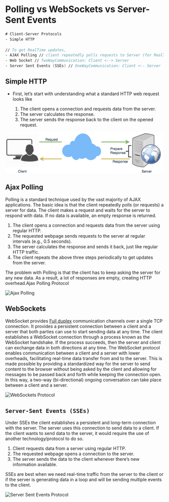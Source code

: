 # Polling vs WebSockets vs Server-Sent Events

```fsharp
# Client-Server Protocols
- Simple HTTP

// To get RealTime updates,
- AJAX Polling // client repeatedly polls requests to Server (for RealTime data)
- Web Socket // TwoWayCommunication: Client <--> Server
- Server Sent Events (SSEs) // OneWayCommunication: Client <-- Server
```

## Simple HTTP

* First, let’s start with understanding what a standard HTTP web request looks like

  1. The client opens a connection and requests data from the server.
  2. The server calculates the response.
  3. The server sends the response back to the client on the opened request.

![](../../../.gitbook/assets/image.png)

## Ajax Polling

Polling is a standard technique used by the vast majority of AJAX applications. The basic idea is that the client repeatedly polls \(or requests\) a server for data. The client makes a request and waits for the server to respond with data. If no data is available, an empty response is returned.

1. The client opens a connection and requests data from the server using regular HTTP.
2. The requested webpage sends requests to the server at regular intervals \(e.g., 0.5 seconds\).
3. The server calculates the response and sends it back, just like regular HTTP traffic.
4. The client repeats the above three steps periodically to get updates from the server.

The problem with Polling is that the client has to keep asking the server for any new data. As a result, a lot of responses are empty, creating HTTP overhead.Ajax Polling Protocol

![Ajax Polling](https://www.educative.io/api/collection/5668639101419520/5649050225344512/page/5715426797420544/image/5694639155707904.png)

####  <a id="div-stylecolorblack-background-colore2f4c7-border-radius5px-padding5pxhttp-long-pollingdiv"></a>

## WebSockets

WebSocket provides [Full duplex](https://en.wikipedia.org/wiki/Duplex_%28telecommunications%29#Full_duplex) communication channels over a single TCP connection. It provides a persistent connection between a client and a server that both parties can use to start sending data at any time. The client establishes a WebSocket connection through a process known as the WebSocket handshake. If the process succeeds, then the server and client can exchange data in both directions at any time. The WebSocket protocol enables communication between a client and a server with lower overheads, facilitating real-time data transfer from and to the server. This is made possible by providing a standardized way for the server to send content to the browser without being asked by the client and allowing for messages to be passed back and forth while keeping the connection open. In this way, a two-way \(bi-directional\) ongoing conversation can take place between a client and a server.

![WebSockets Protocol](https://www.educative.io/api/collection/5668639101419520/5649050225344512/page/5715426797420544/image/5701867585667072.png)

## `Server-Sent Events (SSEs)`

Under SSEs the client establishes a persistent and long-term connection with the server. The server uses this connection to send data to a client. If the client wants to send data to the server, it would require the use of another technology/protocol to do so.

1. Client requests data from a server using regular HTTP.
2. The requested webpage opens a connection to the server.
3. The server sends the data to the client whenever there’s new information available.

SSEs are best when we need real-time traffic from the server to the client or if the server is generating data in a loop and will be sending multiple events to the client.

![Server Sent Events Protocol](https://www.educative.io/api/collection/5668639101419520/5649050225344512/page/5715426797420544/image/5737979670691840.png)



